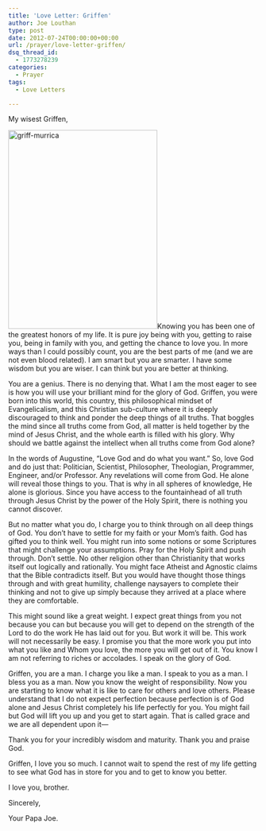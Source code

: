 ```yaml
---
title: 'Love Letter: Griffen'
author: Joe Louthan
type: post
date: 2012-07-24T00:00:00+00:00
url: /prayer/love-letter-griffen/
dsq_thread_id:
  - 1773278239
categories:
  - Prayer
tags:
  - Love Letters

---
```

My wisest Griffen,

<img class="alignright size-medium wp-image-1984" alt="griff-murrica" src="https://i0.wp.com/theologic.us/wp-content/uploads/2013/04/griff-murrica.jpeg?resize=300%2C400" width="300" height="400" srcset="https://i0.wp.com/theologic.us/wp-content/uploads/2013/04/griff-murrica.jpeg?resize=300%2C400 300w, https://i0.wp.com/theologic.us/wp-content/uploads/2013/04/griff-murrica.jpeg?resize=225%2C300 225w, https://i0.wp.com/theologic.us/wp-content/uploads/2013/04/griff-murrica.jpeg?resize=450%2C600 450w, https://i0.wp.com/theologic.us/wp-content/uploads/2013/04/griff-murrica.jpeg?w=1320 1320w, https://i0.wp.com/theologic.us/wp-content/uploads/2013/04/griff-murrica.jpeg?w=1980 1980w" sizes="(max-width: 300px) 100vw, 300px" data-recalc-dims="1" />Knowing you has been one of the greatest honors of my life. It is pure joy being with you, getting to raise you, being in family with you, and getting the chance to love you. In more ways than I could possibly count, you are the best parts of me (and we are not even blood related). I am smart but you are smarter. I have some wisdom but you are wiser. I can think but you are better at thinking.

You are a genius. There is no denying that. What I am the most eager to see is how you will use your brilliant mind for the glory of God. Griffen, you were born into this world, this country, this philosophical mindset of Evangelicalism, and this Christian sub-culture where it is deeply discouraged to think and ponder the deep things of all truths. That boggles the mind since all truths come from God, all matter is held together by the mind of Jesus Christ, and the whole earth is filled with his glory. Why should we battle against the intellect when all truths come from God alone?

In the words of Augustine, “Love God and do what you want.” So, love God and do just that: Politician, Scientist, Philosopher, Theologian, Programmer, Engineer, and/or Professor. Any revelations will come from God. He alone will reveal those things to you. That is why in all spheres of knowledge, He alone is glorious. Since you have access to the fountainhead of all truth through Jesus Christ by the power of the Holy Spirit, there is nothing you cannot discover.

But no matter what you do, I charge you to think through on all deep things of God. You don’t have to settle for my faith or your Mom’s faith. God has gifted you to think well. You might run into some notions or some Scriptures that might challenge your assumptions. Pray for the Holy Spirit and push through. Don’t settle. No other religion other than Christianity that works itself out logically and rationally. You might face Atheist and Agnostic claims that the Bible contradicts itself. But you would have thought those things through and with great humility, challenge naysayers to complete their thinking and not to give up simply because they arrived at a place where they are comfortable.

This might sound like a great weight. I expect great things from you not because you can but because you will get to depend on the strength of the Lord to do the work He has laid out for you. But work it will be. This work will not necessarily be easy. I promise you that the more work you put into what you like and Whom you love, the more you will get out of it. You know I am not referring to riches or accolades. I speak on the glory of God.

Griffen, you are a man. I charge you like a man. I speak to you as a man. I bless you as a man. Now you know the weight of responsibility. Now you are starting to know what it is like to care for others and love others. Please understand that I do not expect perfection because perfection is of God alone and Jesus Christ completely his life perfectly for you. You might fail but God will lift you up and you get to start again. That is called grace and we are all dependent upon it—

Thank you for your incredibly wisdom and maturity. Thank you and praise God.

Griffen, I love you so much. I cannot wait to spend the rest of my life getting to see what God has in store for you and to get to know you better.

I love you, brother.

Sincerely,

Your Papa Joe.